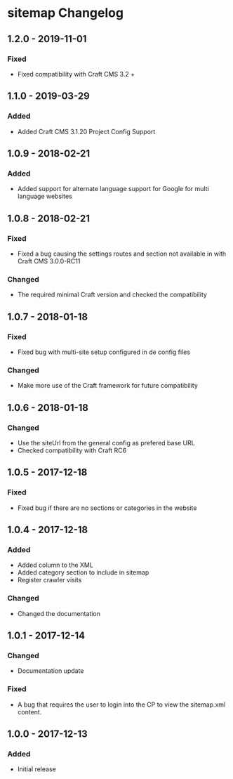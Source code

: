 # sitemap Changelog

## 1.2.0 - 2019-11-01
### Fixed
- Fixed compatibility with Craft CMS 3.2 +

## 1.1.0 - 2019-03-29
### Added
- Added Craft CMS 3.1.20 Project Config Support

## 1.0.9 - 2018-02-21
### Added
- Added support for alternate language support for Google for multi language websites

## 1.0.8 - 2018-02-21
### Fixed
- Fixed a bug causing the settings routes and section not available in with Craft CMS 3.0.0-RC11

### Changed
- The required minimal Craft version and checked the compatibility

## 1.0.7 - 2018-01-18

### Fixed
- Fixed bug with multi-site setup configured in de config files

### Changed
- Make more use of the Craft framework for future compatibility

## 1.0.6 - 2018-01-18
### Changed
- Use the siteUrl from the general config as prefered base URL
- Checked compatibility with Craft RC6

## 1.0.5 - 2017-12-18
### Fixed
- Fixed bug if there are no sections or categories in the website

## 1.0.4 - 2017-12-18
### Added
- Added <lastmod> column to the XML
- Added category section to include in sitemap
- Register crawler visits

### Changed
- Changed the documentation

## 1.0.1 - 2017-12-14
### Changed
- Documentation update

### Fixed
- A bug that requires the user to login into the CP to view the sitemap.xml content.

## 1.0.0 - 2017-12-13
### Added
- Initial release

